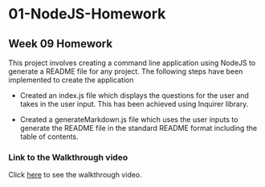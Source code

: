 # 01-NodeJS-Homework

## Week 09 Homework

This project involves creating a command line application using NodeJS to generate a README file for any project. The following steps
have been implemented to create the application

- Created an index.js file which displays the questions for the user and takes in the user input. This has been achieved using Inquirer library.

- Created a generateMarkdown.js file which uses the user inputs to generate the README file in the standard README format including the table of contents.

### Link to the Walkthrough video

Click [here](https://watch.screencastify.com/v/xLGPhTMwGDluHYQtKaw3) to see the walkthrough video.
